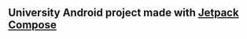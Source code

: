 <h2>University Android project made with <a href="https://developer.android.com/develop/ui/compose/documentation">Jetpack Compose</a></h2>
